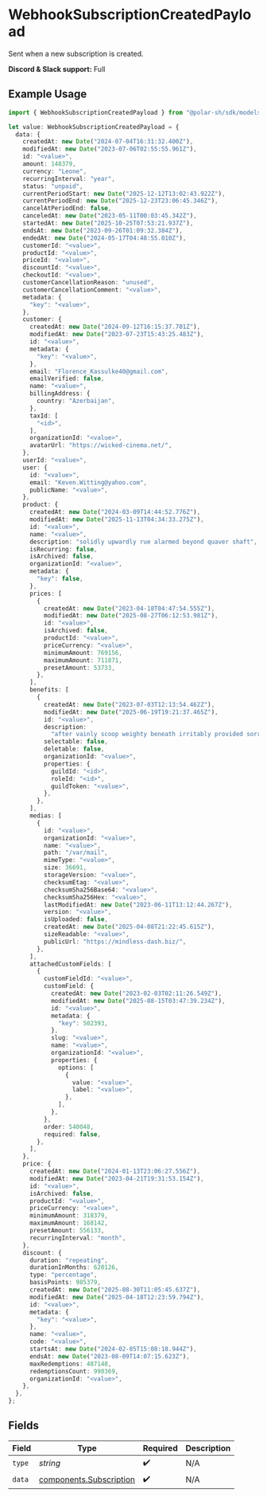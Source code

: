 # WebhookSubscriptionCreatedPayload

Sent when a new subscription is created.

**Discord & Slack support:** Full

## Example Usage

```typescript
import { WebhookSubscriptionCreatedPayload } from "@polar-sh/sdk/models/components";

let value: WebhookSubscriptionCreatedPayload = {
  data: {
    createdAt: new Date("2024-07-04T16:31:32.400Z"),
    modifiedAt: new Date("2023-07-06T02:55:55.961Z"),
    id: "<value>",
    amount: 148379,
    currency: "Leone",
    recurringInterval: "year",
    status: "unpaid",
    currentPeriodStart: new Date("2025-12-12T13:02:43.922Z"),
    currentPeriodEnd: new Date("2025-12-23T23:06:45.346Z"),
    cancelAtPeriodEnd: false,
    canceledAt: new Date("2023-05-11T00:03:45.342Z"),
    startedAt: new Date("2025-10-25T07:53:21.937Z"),
    endsAt: new Date("2023-09-26T01:09:32.384Z"),
    endedAt: new Date("2024-05-17T04:48:55.010Z"),
    customerId: "<value>",
    productId: "<value>",
    priceId: "<value>",
    discountId: "<value>",
    checkoutId: "<value>",
    customerCancellationReason: "unused",
    customerCancellationComment: "<value>",
    metadata: {
      "key": "<value>",
    },
    customer: {
      createdAt: new Date("2024-09-12T16:15:37.701Z"),
      modifiedAt: new Date("2023-07-23T15:43:25.483Z"),
      id: "<value>",
      metadata: {
        "key": "<value>",
      },
      email: "Florence_Kassulke40@gmail.com",
      emailVerified: false,
      name: "<value>",
      billingAddress: {
        country: "Azerbaijan",
      },
      taxId: [
        "<id>",
      ],
      organizationId: "<value>",
      avatarUrl: "https://wicked-cinema.net/",
    },
    userId: "<value>",
    user: {
      id: "<value>",
      email: "Keven.Witting@yahoo.com",
      publicName: "<value>",
    },
    product: {
      createdAt: new Date("2024-03-09T14:44:52.776Z"),
      modifiedAt: new Date("2025-11-13T04:34:33.275Z"),
      id: "<value>",
      name: "<value>",
      description: "solidly upwardly rue alarmed beyond quaver shaft",
      isRecurring: false,
      isArchived: false,
      organizationId: "<value>",
      metadata: {
        "key": false,
      },
      prices: [
        {
          createdAt: new Date("2023-04-18T04:47:54.555Z"),
          modifiedAt: new Date("2025-08-27T06:12:53.981Z"),
          id: "<value>",
          isArchived: false,
          productId: "<value>",
          priceCurrency: "<value>",
          minimumAmount: 769156,
          maximumAmount: 711871,
          presetAmount: 53733,
        },
      ],
      benefits: [
        {
          createdAt: new Date("2023-07-03T12:13:54.462Z"),
          modifiedAt: new Date("2025-06-19T19:21:37.465Z"),
          id: "<value>",
          description:
            "after vainly scoop weighty beneath irritably provided sorrowful",
          selectable: false,
          deletable: false,
          organizationId: "<value>",
          properties: {
            guildId: "<id>",
            roleId: "<id>",
            guildToken: "<value>",
          },
        },
      ],
      medias: [
        {
          id: "<value>",
          organizationId: "<value>",
          name: "<value>",
          path: "/var/mail",
          mimeType: "<value>",
          size: 36691,
          storageVersion: "<value>",
          checksumEtag: "<value>",
          checksumSha256Base64: "<value>",
          checksumSha256Hex: "<value>",
          lastModifiedAt: new Date("2023-06-11T13:12:44.267Z"),
          version: "<value>",
          isUploaded: false,
          createdAt: new Date("2025-04-08T21:22:45.615Z"),
          sizeReadable: "<value>",
          publicUrl: "https://mindless-dash.biz/",
        },
      ],
      attachedCustomFields: [
        {
          customFieldId: "<value>",
          customField: {
            createdAt: new Date("2023-02-03T02:11:26.549Z"),
            modifiedAt: new Date("2025-08-15T03:47:39.234Z"),
            id: "<value>",
            metadata: {
              "key": 502393,
            },
            slug: "<value>",
            name: "<value>",
            organizationId: "<value>",
            properties: {
              options: [
                {
                  value: "<value>",
                  label: "<value>",
                },
              ],
            },
          },
          order: 540048,
          required: false,
        },
      ],
    },
    price: {
      createdAt: new Date("2024-01-13T23:06:27.556Z"),
      modifiedAt: new Date("2023-04-21T19:31:53.154Z"),
      id: "<value>",
      isArchived: false,
      productId: "<value>",
      priceCurrency: "<value>",
      minimumAmount: 318379,
      maximumAmount: 168142,
      presetAmount: 556133,
      recurringInterval: "month",
    },
    discount: {
      duration: "repeating",
      durationInMonths: 620126,
      type: "percentage",
      basisPoints: 985379,
      createdAt: new Date("2025-08-30T11:05:45.637Z"),
      modifiedAt: new Date("2025-04-18T12:23:59.794Z"),
      id: "<value>",
      metadata: {
        "key": "<value>",
      },
      name: "<value>",
      code: "<value>",
      startsAt: new Date("2024-02-05T15:08:18.944Z"),
      endsAt: new Date("2023-08-09T14:07:15.623Z"),
      maxRedemptions: 487148,
      redemptionsCount: 990369,
      organizationId: "<value>",
    },
  },
};
```

## Fields

| Field                                                              | Type                                                               | Required                                                           | Description                                                        |
| ------------------------------------------------------------------ | ------------------------------------------------------------------ | ------------------------------------------------------------------ | ------------------------------------------------------------------ |
| `type`                                                             | *string*                                                           | :heavy_check_mark:                                                 | N/A                                                                |
| `data`                                                             | [components.Subscription](../../models/components/subscription.md) | :heavy_check_mark:                                                 | N/A                                                                |